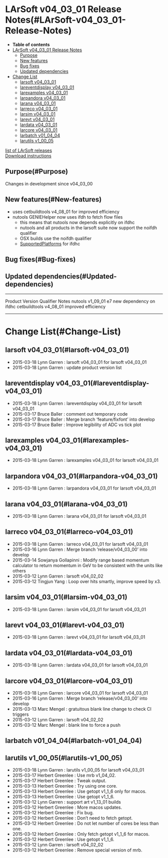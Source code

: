 LArSoft v04\_03\_01 Release Notes(#LArSoft-v04_03_01-Release-Notes)
======================================================================

-   **Table of contents**
-   [LArSoft v04\_03\_01 Release Notes](#LArSoft-v04_03_01-Release-Notes)
    -   [Purpose](#Purpose)
    -   [New features](#New-features)
    -   [Bug fixes](#Bug-fixes)
    -   [Updated dependencies](#Updated-dependencies)
-   [Change List](#Change-List)
    -   [larsoft v04\_03\_01](#larsoft-v04_03_01)
    -   [lareventdisplay v04\_03\_01](#lareventdisplay-v04_03_01)
    -   [larexamples v04\_03\_01](#larexamples-v04_03_01)
    -   [larpandora v04\_03\_01](#larpandora-v04_03_01)
    -   [larana v04\_03\_01](#larana-v04_03_01)
    -   [larreco v04\_03\_01](#larreco-v04_03_01)
    -   [larsim v04\_03\_01](#larsim-v04_03_01)
    -   [larevt v04\_03\_01](#larevt-v04_03_01)
    -   [lardata v04\_03\_01](#lardata-v04_03_01)
    -   [larcore v04\_03\_01](#larcore-v04_03_01)
    -   [larbatch v01\_04\_04](#larbatch-v01_04_04)
    -   [larutils v1\_00\_05](#larutils-v1_00_05)

[list of LArSoft releases](LArSoft_release_list)\
[Download instructions](http://scisoft.fnal.gov/scisoft/bundles/larsoft/v04_03_01/larsoft-v04_03_01.html)

Purpose(#Purpose)
--------------------

Changes in development since v04\_03\_00

New features(#New-features)
------------------------------

-   uses cetbuildtools v4\_08\_01 for improved efficiency
-   nutools GENIEHelper now uses ifdh to fetch flow files
    -   this means that nutools now depends explicitly on ifdhc
    -   nutools and all products in the larsoft suite now support the noifdh qualifier
    -   OSX builds use the noifdh qualifier
    -   [SupportedPlatforms](/redmine/projects/ifdhc/wiki/SupportedPlatforms) for ifdhc

Bug fixes(#Bug-fixes)
------------------------

Updated dependencies(#Updated-dependencies)
----------------------------------------------

  --------------- ------------ ----------- -------------------------
  Product         Version      Qualifier   Notes
  nutools         v1\_09\_01   e7          new dependency on ifdhc
  cetbuildtools   v4\_08\_01               improved efficiency
  --------------- ------------ ----------- -------------------------

Change List(#Change-List)
============================

larsoft v04\_03\_01(#larsoft-v04_03_01)
------------------------------------------

-   2015-03-18 Lynn Garren : larsoft v04\_03\_01 for larsoft v04\_03\_01
-   2015-03-18 Lynn Garren : update product version list

lareventdisplay v04\_03\_01(#lareventdisplay-v04_03_01)
----------------------------------------------------------

-   2015-03-18 Lynn Garren : lareventdisplay v04\_03\_01 for larsoft v04\_03\_01
-   2015-03-17 Bruce Baller : comment out temporary code
-   2015-03-17 Bruce Baller : Merge branch ‘feature/fixfont’ into develop
-   2015-03-17 Bruce Baller : Improve legibility of ADC vs tick plot

larexamples v04\_03\_01(#larexamples-v04_03_01)
--------------------------------------------------

-   2015-03-18 Lynn Garren : larexamples v04\_03\_01 for larsoft v04\_03\_01

larpandora v04\_03\_01(#larpandora-v04_03_01)
------------------------------------------------

-   2015-03-18 Lynn Garren : larpandora v04\_03\_01 for larsoft v04\_03\_01

larana v04\_03\_01(#larana-v04_03_01)
----------------------------------------

-   2015-03-18 Lynn Garren : larana v04\_03\_01 for larsoft v04\_03\_01

larreco v04\_03\_01(#larreco-v04_03_01)
------------------------------------------

-   2015-03-18 Lynn Garren : larreco v04\_03\_01 for larsoft v04\_03\_01
-   2015-03-16 Lynn Garren : Merge branch ‘release/v04\_03\_00’ into develop
-   2015-03-14 Sowjanya Gollapinni : Modify range based momentum calculator to return momentum in GeV to be consistent with the units like others
-   2015-03-12 Lynn Garren : larsoft v04\_02\_02
-   2015-03-12 Tingjun Yang : Loop over hits smartly, improve speed by x3.

larsim v04\_03\_01(#larsim-v04_03_01)
----------------------------------------

-   2015-03-18 Lynn Garren : larsim v04\_03\_01 for larsoft v04\_03\_01

larevt v04\_03\_01(#larevt-v04_03_01)
----------------------------------------

-   2015-03-18 Lynn Garren : larevt v04\_03\_01 for larsoft v04\_03\_01

lardata v04\_03\_01(#lardata-v04_03_01)
------------------------------------------

-   2015-03-18 Lynn Garren : lardata v04\_03\_01 for larsoft v04\_03\_01

larcore v04\_03\_01(#larcore-v04_03_01)
------------------------------------------

-   2015-03-18 Lynn Garren : larcore v04\_03\_01 for larsoft v04\_03\_01
-   2015-03-16 Lynn Garren : Merge branch ‘release/v04\_03\_00’ into develop
-   2015-03-13 Marc Mengel : gratuitous blank line change to check CI triggers
-   2015-03-12 Lynn Garren : larsoft v04\_02\_02
-   2015-03-12 Marc Mengel : blank line to force a push

larbatch v01\_04\_04(#larbatch-v01_04_04)
--------------------------------------------

larutils v1\_00\_05(#larutils-v1_00_05)
------------------------------------------

-   2015-03-18 Lynn Garren : larutils v1\_00\_05 for larsoft v04\_03\_01
-   2015-03-17 Herbert Greenlee : Use mrb v1\_04\_02.
-   2015-03-17 Herbert Greenlee : Tweak output.
-   2015-03-13 Herbert Greenlee : Try using one core.
-   2015-03-13 Herbert Greenlee : Use getopt v1\_1\_6 only for macos.
-   2015-03-13 Herbert Greenlee : Use getopt v1\_1\_6.
-   2015-03-12 Lynn Garren : support art v1\_13\_01 builds
-   2015-03-12 Herbert Greenlee : More macos updates.
-   2015-03-12 Herbert Greenlee : Fix bug.
-   2015-03-12 Herbert Greenlee : Don’t need to fetch getopt.
-   2015-03-12 Herbert Greenlee : Do not let number of cores be less than one.
-   2015-03-12 Herbert Greenlee : Only fetch getopt v1\_1\_6 for macos.
-   2015-03-12 Herbert Greenlee : Use getopt v1\_1\_6.
-   2015-03-12 Lynn Garren : larsoft v04\_02\_02
-   2015-03-12 Herbert Greenlee : Remove special version of mrb.
